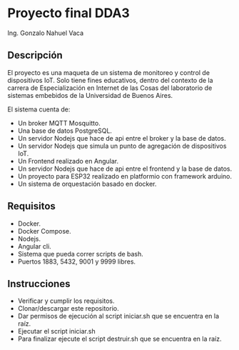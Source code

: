 # Proyecto final DDA3
Ing. Gonzalo Nahuel Vaca

## Descripción
El proyecto es una maqueta de un sistema de monitoreo y control de dispositivos IoT. Solo tiene fines educativos, dentro del contexto de la carrera de Especialización en Internet de las Cosas del laboratorio de sistemas embebidos de la Universidad de Buenos Aires.

El sistema cuenta de:
* Un broker MQTT Mosquitto.
* Una base de datos PostgreSQL.
* Un servidor Nodejs que hace de api entre el broker y la base de datos.
* Un servidor Nodejs que simula un punto de agregación de dispositivos IoT.
* Un Frontend realizado en Angular.
* Un servidor Nodejs que hace de api entre el frontend y la base de datos.
* Un proyecto para ESP32 realizado en platformio con framework arduino.
* Un sistema de orquestación basado en docker.

## Requisitos
* Docker.
* Docker Compose.
* Nodejs.
* Angular cli.
* Sistema que pueda correr scripts de bash.
* Puertos 1883, 5432, 9001 y 9999  libres.

## Instrucciones
* Verificar y cumplir los requisitos.
* Clonar/descargar este repositorio.
* Dar permisos de ejecución al script iniciar.sh que se encuentra en la raíz.
* Ejecutar el script iniciar.sh
* Para finalizar ejecute el script destruir.sh que se encuentra en la raíz.